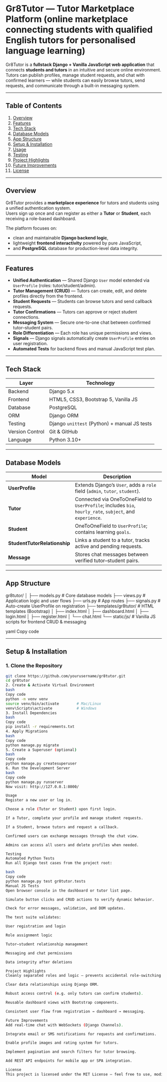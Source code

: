 #  Gr8Tutor — Tutor Marketplace Platform (online marketplace connecting students with qualified English tutors for personalised language learning)

Gr8Tutor is a **fullstack Django + Vanilla JavaScript web application** that connects **students and tutors** in an intuitive and secure online environment.  
Tutors can publish profiles, manage student requests, and chat with confirmed learners — while students can easily browse tutors, send requests, and communicate through a built-in messaging system.

---

## Table of Contents
1. [Overview](#-overview)
2. [Features](#-features)
3. [Tech Stack](#-tech-stack)
4. [Database Models](#-database-models)
5. [App Structure](#-app-structure)
6. [Setup & Installation](#-setup--installation)
7. [Usage](#-usage)
8. [Testing](#-testing)
9. [Project Highlights](#-project-highlights)
10. [Future Improvements](#-future-improvements)
11. [License](#-license)

---

## Overview

Gr8Tutor provides a **marketplace experience** for tutors and students using a unified authentication system.  
Users sign up once and can register as either a **Tutor** or **Student**, each receiving a role-based dashboard.  

The platform focuses on:
- clean and maintainable **Django backend logic**,  
- lightweight **frontend interactivity** powered by pure JavaScript,  
- and **PostgreSQL** database for production-level data integrity.

---

## Features

- **Unified Authentication** — Shared Django `User` model extended via `UserProfile` (roles: tutor/student/admin).  
- **Tutor Management (CRUD)** — Tutors can create, edit, and delete profiles directly from the frontend.  
- **Student Requests** — Students can browse tutors and send callback requests.  
- **Tutor Confirmations** — Tutors can approve or reject student connections.  
- **Messaging System** — Secure one-to-one chat between confirmed tutor–student pairs.  
- **Role Differentiation** — Each role has unique permissions and views.  
- **Signals** — Django signals automatically create `UserProfile` entries on user registration.  
- **Automated Tests** for backend flows and manual JavaScript test plan.  

---

## Tech Stack

| Layer | Technology |
|-------|-------------|
| Backend | Django 5.x |
| Frontend | HTML5, CSS3, Bootstrap 5, Vanilla JS |
| Database | PostgreSQL |
| ORM | Django ORM |
| Testing | Django `unittest` (Python) + manual JS tests |
| Version Control | Git & GitHub |
| Language | Python 3.10+ |

---

## Database Models

| Model | Description |
|--------|--------------|
| **UserProfile** | Extends Django’s `User`, adds a `role` field (`admin`, `tutor`, `student`). |
| **Tutor** | Connected via OneToOneField to `UserProfile`; includes `bio`, `hourly_rate`, `subject`, and `experience`. |
| **Student** | OneToOneField to `UserProfile`; contains learning `goals`. |
| **StudentTutorRelationship** | Links a student to a tutor, tracks active and pending requests. |
| **Message** | Stores chat messages between verified tutor–student pairs. |

---

## App Structure

gr8tutor/
│
├── models.py # Core database models
├── views.py # Application logic and user flows
├── urls.py # App routes
├── signals.py # Auto-create UserProfile on registration
├── templates/gr8tutor/ # HTML templates (Bootstrap)
│ ├── index.html
│ ├── dashboard.html
│ ├── login.html
│ ├── register.html
│ └── chat.html
└── static/js/ # Vanilla JS scripts for frontend CRUD & messaging

yaml
Copy code

---

## Setup & Installation

### 1. Clone the Repository
```bash
git clone https://github.com/yourusername/gr8tutor.git
cd gr8tutor
2. Create & Activate Virtual Environment
bash
Copy code
python -m venv venv
source venv/bin/activate        # Mac/Linux
venv\Scripts\activate           # Windows
3. Install Dependencies
bash
Copy code
pip install -r requirements.txt
4. Apply Migrations
bash
Copy code
python manage.py migrate
5. Create a Superuser (optional)
bash
Copy code
python manage.py createsuperuser
6. Run the Development Server
bash
Copy code
python manage.py runserver
Now visit: http://127.0.0.1:8000/

Usage
Register a new user or log in.

Choose a role (Tutor or Student) upon first login.

If a Tutor, complete your profile and manage student requests.

If a Student, browse tutors and request a callback.

Confirmed users can exchange messages through the chat view.

Admins can access all users and delete profiles when needed.

Testing
Automated Python Tests
Run all Django test cases from the project root:

bash
Copy code
python manage.py test gr8tutor.tests
Manual JS Tests
Open browser console in the dashboard or tutor list page.

Simulate button clicks and CRUD actions to verify dynamic behavior.

Check for error messages, validation, and DOM updates.

The test suite validates:

User registration and login

Role assignment logic

Tutor–student relationship management

Messaging and chat permissions

Data integrity after deletions

Project Highlights
Cleanly separated roles and logic — prevents accidental role-switching.

Clear data relationships using Django ORM.

Robust access control (e.g. only tutors can confirm students).

Reusable dashboard views with Bootstrap components.

Consistent user flow from registration → dashboard → messaging.

Future Improvements
Add real-time chat with WebSockets (Django Channels).

Integrate email or SMS notifications for requests and confirmations.

Enable profile images and rating system for tutors.

Implement pagination and search filters for tutor browsing.

Add REST API endpoints for mobile app or SPA integration.

License
This project is licensed under the MIT License — feel free to use, modify, and distribute with attribution.
